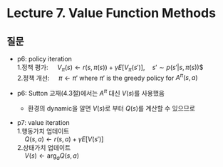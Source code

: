# Lecture 7. Value Function Methods

## 질문
- p6: policy iteration  
  1.정책 평가:
  $\quad V_\pi(s)\leftarrow r(s,\pi(s))+\gamma E\left[V_\pi(s')\right], \quad s'\sim p(s'|s,\pi(s))$$  
  2.정책 개선:
  $\quad \pi\leftarrow \pi'$ where $\pi'$ is the greedy policy for $A^\pi(s,a)$
- p6: Sutton 교재(4.3절)에서는 $A^\pi$ 대신 $V(s)$를 사용했음
  - 환경의 dynamic을 알면 $V(s)$로 부터 $Q(s)$를 계산할 수 있으므로
  
- p7: value iteration  
  1.행동가치 업데이트  
  $\quad Q(s,a)\leftarrow r(s,a)+\gamma E[V(s')]$  
  2.상태가치 업데이트  
  $\quad V(s)\leftarrow \arg_a Q(s,a)$  


